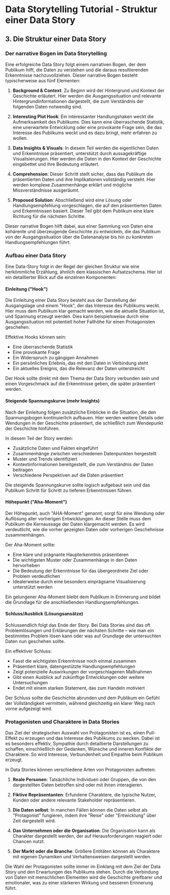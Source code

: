 # Data Storytelling Tutorial - Struktur einer Data Story

## 3. Die Struktur einer Data Story

### Der narrative Bogen im Data Storytelling

Eine erfolgreiche Data Story folgt einem narrativen Bogen, der dem Publikum hilft, die Daten zu verstehen und die daraus resultierenden Erkenntnisse nachzuvollziehen. Dieser narrative Bogen besteht typischerweise aus fünf Elementen:

1. **Background & Context**: Zu Beginn wird der Hintergrund und Kontext der Geschichte erläutert. Hier werden die Ausgangssituation und relevante Hintergrundinformationen dargestellt, die zum Verständnis der folgenden Daten notwendig sind.

2. **Interesting Plot Hook**: Ein interessanter Handlungshaken weckt die Aufmerksamkeit des Publikums. Dies kann eine überraschende Statistik, eine unerwartete Entwicklung oder eine provokante Frage sein, die das Interesse des Publikums weckt und es dazu bringt, mehr erfahren zu wollen.

3. **Data Insights & Visuals**: In diesem Teil werden die eigentlichen Daten und Erkenntnisse präsentiert, unterstützt durch aussagekräftige Visualisierungen. Hier werden die Daten in den Kontext der Geschichte eingebettet und ihre Bedeutung erläutert.

4. **Comprehension**: Dieser Schritt stellt sicher, dass das Publikum die präsentierten Daten und ihre Implikationen vollständig versteht. Hier werden komplexe Zusammenhänge erklärt und mögliche Missverständnisse ausgeräumt.

5. **Proposed Solution**: Abschließend wird eine Lösung oder Handlungsempfehlung vorgeschlagen, die auf den präsentierten Daten und Erkenntnissen basiert. Dieser Teil gibt dem Publikum eine klare Richtung für die nächsten Schritte.

Dieser narrative Bogen hilft dabei, aus einer Sammlung von Daten eine kohärente und überzeugende Geschichte zu entwickeln, die das Publikum von der Ausgangssituation über die Datenanalyse bis hin zu konkreten Handlungsempfehlungen führt.

### Aufbau einer Data Story

Eine Data-Story folgt in der Regel der gleichen Struktur wie eine herkömmliche Erzählung, ähnlich dem klassischen Aufsatzschema. Hier ist ein detaillierter Blick auf die einzelnen Komponenten:

#### Einleitung ("Hook")

Die Einleitung einer Data Story besteht aus der Darstellung der Ausgangslage und einem "Hook", der das Interesse des Publikums weckt. Hier muss dem Publikum klar gemacht werden, wie die aktuelle Situation ist, und Spannung erzeugt werden. Dies kann beispielsweise durch eine Ausgangssituation mit potentiell hoher Fallhöhe für einen Protagonisten geschehen.

Effektive Hooks können sein:
- Eine überraschende Statistik
- Eine provokante Frage
- Ein Widerspruch zu gängigen Annahmen
- Ein persönliches Erlebnis, das mit den Daten in Verbindung steht
- Ein aktuelles Ereignis, das die Relevanz der Daten unterstreicht

Der Hook sollte direkt mit dem Thema der Data Story verbunden sein und einen Vorgeschmack auf die Erkenntnisse geben, die später präsentiert werden.

#### Steigende Spannungskurve (mehr Insights)

Nach der Einleitung folgen zusätzliche Einblicke in die Situation, die den Spannungsbogen kontinuierlich aufbauen. Hier werden weitere Details oder Wendungen in der Geschichte präsentiert, die schließlich zum Wendepunkt der Geschichte hinführen.

In diesem Teil der Story werden:
- Zusätzliche Daten und Fakten eingeführt
- Zusammenhänge zwischen verschiedenen Datenpunkten hergestellt
- Muster und Trends identifiziert
- Kontextinformationen bereitgestellt, die zum Verständnis der Daten beitragen
- Verschiedene Perspektiven auf die Daten präsentiert

Die steigende Spannungskurve sollte logisch aufgebaut sein und das Publikum Schritt für Schritt zu tieferen Erkenntnissen führen.

#### Höhepunkt ("Aha-Moment")

Der Höhepunkt, auch "AHA-Moment" genannt, sorgt für eine Wendung oder Auflösung aller vorherigen Entwicklungen. An dieser Stelle muss dem Publikum die Kernaussage der Daten klargemacht werden. Es wird verdeutlicht, wie die vorher gezeigten Daten oder vorherigen Geschehnisse zusammenhängen.

Der Aha-Moment sollte:
- Eine klare und prägnante Haupterkenntnis präsentieren
- Die wichtigsten Muster oder Zusammenhänge in den Daten hervorheben
- Die Bedeutung der Erkenntnisse für das übergeordnete Ziel oder Problem verdeutlichen
- Idealerweise durch eine besonders einprägsame Visualisierung unterstützt werden

Ein gelungener Aha-Moment bleibt dem Publikum in Erinnerung und bildet die Grundlage für die anschließenden Handlungsempfehlungen.

#### Schluss/Ausblick (Lösungsansätze)

Schlussendlich folgt das Ende der Story. Bei Data Stories sind das oft Problemlösungen und Erklärungen der nächsten Schritte – wie man ein bestimmtes Problem lösen kann oder was auf Grundlage der untersuchten Daten nun geschehen sollte.

Ein effektiver Schluss:
- Fasst die wichtigsten Erkenntnisse noch einmal zusammen
- Präsentiert klare, datengestützte Handlungsempfehlungen
- Zeigt potenzielle Auswirkungen der vorgeschlagenen Maßnahmen
- Gibt einen Ausblick auf zukünftige Entwicklungen oder weitere Untersuchungen
- Endet mit einem starken Statement, das zum Handeln motiviert

Der Schluss sollte die Geschichte abrunden und dem Publikum ein Gefühl der Vollständigkeit vermitteln, während gleichzeitig ein klarer Weg nach vorne aufgezeigt wird.

### Protagonisten und Charaktere in Data Stories

Das Ziel der strategischen Auswahl von Protagonisten ist es, einen Pull-Effekt zu erzeugen und das Interesse des Publikums zu wecken. Dabei ist es besonders effektiv, Sympathie durch detaillierte Darstellungen zu schaffen, einschließlich der Gedanken, Wünsche und inneren Konflikte der Charaktere. So wird Interesse, Verbundenheit und Empathie beim Publikum erzeugt.

In Data Stories können verschiedene Arten von Protagonisten auftreten:

1. **Reale Personen**: Tatsächliche Individuen oder Gruppen, die von den dargestellten Daten betroffen sind oder mit ihnen interagieren.

2. **Fiktive Repräsentanten**: Erfundene Charaktere, die typische Nutzer, Kunden oder andere relevante Stakeholder repräsentieren.

3. **Die Daten selbst**: In manchen Fällen können die Daten selbst als "Protagonist" fungieren, indem ihre "Reise" oder "Entwicklung" über Zeit dargestellt wird.

4. **Das Unternehmen oder die Organisation**: Die Organisation kann als Charakter dargestellt werden, der auf Herausforderungen reagiert oder Chancen nutzt.

5. **Der Markt oder die Branche**: Größere Entitäten können als Charaktere mit eigenen Dynamiken und Verhaltensweisen dargestellt werden.

Die Wahl der Protagonisten sollte immer im Einklang mit dem Ziel der Data Story und den Erwartungen des Publikums stehen. Durch die Verbindung von Daten mit menschlichen Elementen wird die Geschichte greifbarer und emotionaler, was zu einer stärkeren Wirkung und besseren Erinnerung führt.
